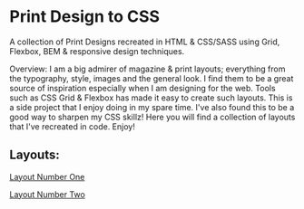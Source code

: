# Print Design to CSS
A collection of Print Designs recreated in HTML & CSS/SASS using Grid, Flexbox, BEM & responsive design techniques.

Overview: I am a big admirer of magazine & print layouts; everything from the typography, style, images and the general look. I find them to be a great source of inspiration especially when I am designing for the web. Tools such as CSS Grid & Flexbox has made it easy to create such layouts. This is a side project that I enjoy doing in my spare time. I've also found this to be a good way to sharpen my CSS skillz! Here you will find a collection of layouts that I've recreated in code. Enjoy!

## Layouts:
[Layout Number One](https://layout-number-one.netlify.app/)

[Layout Number Two](https://layout-number-two.netlify.app/)

